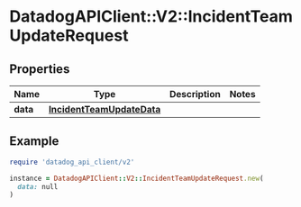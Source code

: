 # DatadogAPIClient::V2::IncidentTeamUpdateRequest

## Properties

| Name     | Type                                                    | Description | Notes |
| -------- | ------------------------------------------------------- | ----------- | ----- |
| **data** | [**IncidentTeamUpdateData**](IncidentTeamUpdateData.md) |             |       |

## Example

```ruby
require 'datadog_api_client/v2'

instance = DatadogAPIClient::V2::IncidentTeamUpdateRequest.new(
  data: null
)
```
